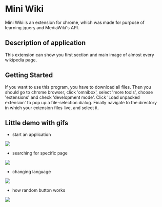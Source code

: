 # Mini Wiki

Mini Wiki is an extension for chrome, which was made for purpose of learning jquery and MediaWiki's API.

## Description of application
This extension can show you first section and main image of almost every wikipedia page.

## Getting Started

If you want to use this program, you have to download all files. Then you should go to chrome browser, click 'omnibox', select 'more tools', choose 'extensions' and check 'development mode'. Click 'Load unpacked extension' to pop up a file-selection dialog. Finally navigate to the directory in which your extension files live, and select it.

## Little demo with gifs

- start an application

<img src="https://i.imgur.com/32LmUfJ.gif"/>

- searching for specific page

<img src="https://i.imgur.com/XKXSxDk.gif"/>

- changing language

<img src="https://i.imgur.com/4EZ9rmc.gif"/>

- how random button works

<img src="https://i.imgur.com/AylZp8y.gif"/>
